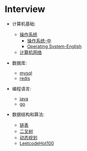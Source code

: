 # Interview

* 计算机基础: 
  * [操作系统](https://github.com/Carpe-Wang/Interview/blob/main/OS.md)
      * [操作系统-中](https://github.com/Carpe-Wang/Interview/blob/main/OS.md)
      * [Operating System-English](https://github.com/Carpe-Wang/Interview/blob/main/OS%20English.md)
  * [计算机网络](https://github.com/Carpe-Wang/Interview/blob/main/%E8%AE%A1%E7%AE%97%E6%9C%BA%E7%BD%91%E7%BB%9C.md)
* 数据库:
  * [mysql](https://github.com/Carpe-Wang/Interview/blob/main/mysql.md)
  * [redis](https://github.com/Carpe-Wang/Interview/blob/main/Redis.md)

* 编程语言:
  * [java](https://github.com/Carpe-Wang/Interview/blob/main/java.md)
  * [go](https://github.com/Carpe-Wang/Interview/blob/main/Go.md)

* 数据结构和算法:
  * [链表](https://github.com/Carpe-Wang/Interview/tree/main/%E6%95%B0%E6%8D%AE%E7%BB%93%E6%9E%84/%E9%93%BE%E8%A1%A8)
  * [二叉树](https://github.com/Carpe-Wang/Interview/tree/main/%E6%95%B0%E6%8D%AE%E7%BB%93%E6%9E%84/%E4%BA%8C%E5%8F%89%E6%A0%91)
  * [动态规划](https://github.com/Carpe-Wang/Interview/tree/main/%E7%AE%97%E6%B3%95/%E5%8A%A8%E6%80%81%E8%A7%84%E5%88%92)
  * [LeetcodeHot100](https://github.com/Carpe-Wang/Interview/tree/main/算法/LeetcodeHot100)
